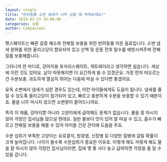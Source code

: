 ```yaml
---
layout: single
title: "반려동물 소변 냄새가 너무 심할 때 먹여보세요!"
date: 2019-03-23 10:00:00
categories: 상품
author: Companimal
---
```


펫스웨이트는 빠른 갈증 해소와 전해질 보충을 위한 반려동물 이온 음료입니다. 소변 냄새 완화를 위한 올리고당이 함유되어 있고 산책 및 운동 전후 탈수를 예방시켜주며 전해질를 보충해줍니다.

그러니까 한 마디로, 강아지용 포카리스웨이트, 게토레이라고 생각하면 쉽습니다. 세상에 이런 것도 있어요. 날이 따뜻해지면 더 요긴하게 쓸 수 있겠군요. 가장 먼저 떠오르는 건 수분보충. 과도하게 열심히 뛰어논 다음에 마실 수 있다면 좋겠어요.

유독 소변에서 냄새가 심한 경우도 있는데, 이런 아이들에게도 도움이 됩니다. 냄새를 줄일 수 있도록 올리고당이 첨가되어 있고, 빠르고 충분하게 수분을 보충할 수 있기 때문이죠. 물을 너무 마시지 않으면 소변량이 줄어드니까요.

특히 이 제품, 강아지뿐 아니라 고양이에게 급여해도 문제가 없습니다. 물을 잘 마시지 않아 걱정인 집사님들 많으실 텐데요. 일반 물보다 맛이 있어 잘 마실 수 있고, 흡수가 빠르고 전해질 보충을 해줄 수 있어 아이들 건강 관리에 도움을 주죠.

수분 섭취가 부족한 고양이는 요로결석, 방광염, 신장병 등 다양한 질병에 걸릴 확률이 크게 높아집니다. 나이가 들수록 수분섭취가 중요한 이유죠. 이렇게 해도 저렇게 해도 물을 잘 마시지 않아 걱정인 집사님이라면, 집에 몇 통 사다 놓고 급여하면 걱정을 좀 덜 수 있을 겁니다.
